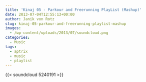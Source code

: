 ```yaml
---
title: 'Kinaj 05 - Parkour and Freerunning PlayList (Mashup)'
date: 2013-07-04T12:55:13+00:00
author: Janik von Rotz
slug: kinaj-05-parkour-and-freerunning-playlist-mashup
images:
  - /wp-content/uploads/2013/07/soundcloud.png
categories:
  - Music
tags:
  - aptrix
  - music
  - playlist
---
```

{{< soundcloud 5240191 >}}